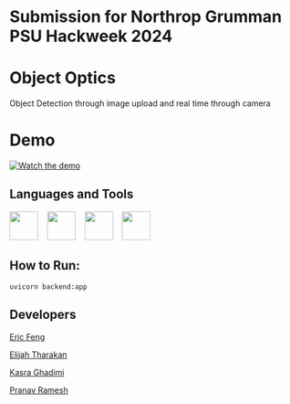# Submission for Northrop Grumman PSU Hackweek 2024

# Object Optics
Object Detection through image upload and real time through camera

# Demo
[![Watch the demo](https://img.youtube.com/vi/x-B1wLBg_W8/0.jpg)](https://youtu.be/x-B1wLBg_W8)

## Languages and Tools
<div>
    <img width=50px src="https://image.similarpng.com/very-thumbnail/2021/12/Python-programming-logo-on-transparent-background-PNG.png">&nbsp;&nbsp;&nbsp;
<img width=50px src="https://cdn-icons-png.flaticon.com/512/25/25231.png">&nbsp;&nbsp;&nbsp;
<img width=50px src="https://cdn.prod.website-files.com/646dd1f1a3703e451ba81ecc/64994922cf2a6385a4bf4489_UltralyticsYOLO_mark_blue.svg">&nbsp;&nbsp;&nbsp;
<img width=50px src="https://cdn.worldvectorlogo.com/logos/fastapi.svg">&nbsp;&nbsp;&nbsp;
</div>

## How to Run:
```
uvicorn backend:app
```



## Developers
[Eric Feng](https://github.com/Eric1K)

[Elijah Tharakan](https://github.com/darthkittie)

[Kasra Ghadimi](https://github.com/Kas-Bruh)

[Pranav Ramesh](https://github.com/Laphatize)
